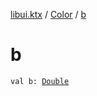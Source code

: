 [libui.ktx](../index.md) / [Color](index.md) / [b](./b.md)

# b

`val b: `[`Double`](https://kotlinlang.org/api/latest/jvm/stdlib/kotlin/-double/index.html)